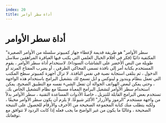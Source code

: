 ```yaml
---
index: 20
title: أداة سطر أوامر
---
```

# أداة سطر الأوامر

"سطر الأوامر" هو طريقة قديمة لإعطاء جهاز كمبيوتر سلسلة من الأوامر الصغيرة المكتفية ذاتيًا (فكر في أفلام الخيال العلمي التي يكتب فيها العباقرة المراهقين سلاسل طويلة من النص الأخضر على الشاشات السوداء). لاستخدام أداة سطر الأوامر ، يقوم المستخدم بكتابة أمر إلى نافذة تسمى المحاكي الطرفي ، أو يضرب المفتاح المرتد أو الدخول ، ثم يتلقى استجابة نصية في نفس النافذة. لا تزال أجهزة كمبيوتر سطح المكتب التي تعمل بنظام ويندوز و لينوكس و ابل تسمح لك بتشغيل البرامج باستخدام هذه الواجهة ، وحتى يمكن لبعض الهواتف الجوالة أن تفعل الشيء نفسه مع التطبيق الصحيح. يمكن استخدام سطر الأوامر لتشغيل البرامج المعبأة مسبقًا مع نظام التشغيل الخاص بك. تستخدم بعض البرامج القابلة للتنزيل ، خاصةً الأدوات المساعدة التقنية ، سطر الأوامر بدلاً من واجهة مستخدم "الرموز والأزرار" الأكثر شيوعًا. لا يلزم أن يكون سطر الأوامر مخيفًا ، ولكنه يتطلب منك كتابة المجموعة الصحيحة من الأحرف والأرقام للحصول على النتيجة الصحيحة ، وغالبًا ما يكون من غير الواضح ما يجب فعله إذا كانت الردود لا تتوافق مع توقعاتك.